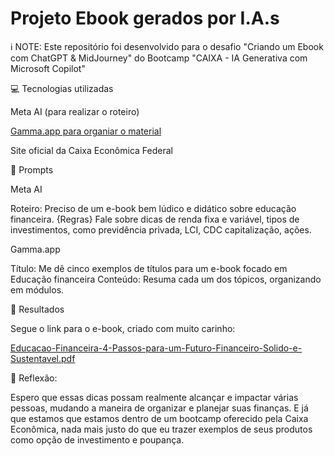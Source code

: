 # Projeto Ebook gerados por I.A.s


ℹ️ NOTE: Este repositório foi desenvolvido para o desafio "Criando um Ebook com ChatGPT & MidJourney" do Bootcamp "CAIXA - IA Generativa com Microsoft Copilot"


💻 Tecnologias utilizadas 

Meta AI (para realizar o roteiro)

[Gamma.app para organiar o material ](https://gamma.app/)

Site oficial da Caixa Econômica Federal 



🧠 Prompts

Meta AI

Roteiro:	Preciso de um e-book bem lúdico e didático sobre educação financeira. {Regras} Fale sobre dicas de renda fixa e variável, tipos de investimentos, como previdência privada, LCI, CDC capitalização, ações. 

Gamma.app

Título: Me dê cinco exemplos de títulos para um e-book focado em Educação financeira
Conteúdo: Resuma cada um dos tópicos, organizando em módulos. 


🚀 Resultados 

Segue o link para o e-book, criado com muito carinho:

[Educacao-Financeira-4-Passos-para-um-Futuro-Financeiro-Solido-e-Sustentavel.pdf](https://github.com/user-attachments/files/18417647/Educacao-Financeira-4-Passos-para-um-Futuro-Financeiro-Solido-e-Sustentavel.pdf)


💭 Reflexão:

Espero que essas dicas possam realmente alcançar e impactar várias pessoas, mudando a maneira de organizar e planejar suas finanças. E já que estamos que estamos dentro de um bootcamp oferecido pela Caixa Econômica, nada mais justo do que eu trazer exemplos de seus produtos como opção de investimento e poupança. 
